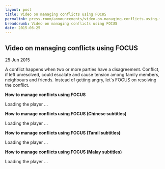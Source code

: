 ```yaml
---
layout: post
title: Video on managing conflicts using FOCUS
permalink: press-room/announcements/video-on-managing-conflicts-using-focus/
breadcrumb: Video on managing conflicts using FOCUS
date: 2015-06-25
---
```


Video on managing conflicts using FOCUS
---

25 Jun 2015

A conflict happens when two or more parties have a disagreement. Conflict, if left unresolved, could escalate and cause tension among family members, neighbours and friends. Instead of getting angry, let's FOCUS on resolving the conflict.

**How to manage conflicts using FOCUS**

Loading the player ...

**How to manage conflicts using FOCUS (Chinese subtitles)**

Loading the player ...

**How to manage conflicts using FOCUS (Tamil subtitles)**

Loading the player ...

**How to manage conflicts using FOCUS (Malay subtitles)**

Loading the player ...
